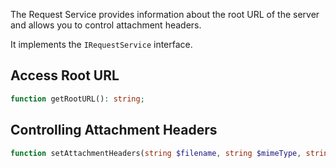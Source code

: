 The Request Service provides information about the root URL of the server and allows you to control attachment headers.

It implements the `IRequestService` interface.

## Access Root URL

```php
function getRootURL(): string;
```

## Controlling Attachment Headers

```php
function setAttachmentHeaders(string $filename, string $mimeType, string $charset = 'UTF-8', bool $addContentType = true): void;
```
